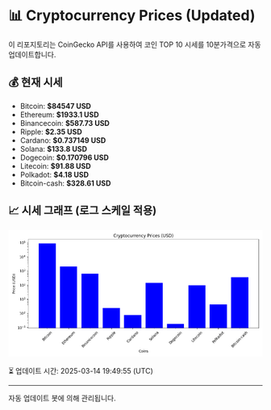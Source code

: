 
# 📊 Cryptocurrency Prices (Updated)

이 리포지토리는 CoinGecko API를 사용하여 코인 TOP 10 시세를 10분가격으로 자동 업데이트합니다.

## 💰 현재 시세
- Bitcoin: **$84547 USD**
- Ethereum: **$1933.1 USD**
- Binancecoin: **$587.73 USD**
- Ripple: **$2.35 USD**
- Cardano: **$0.737149 USD**
- Solana: **$133.8 USD**
- Dogecoin: **$0.170796 USD**
- Litecoin: **$91.88 USD**
- Polkadot: **$4.18 USD**
- Bitcoin-cash: **$328.61 USD**

## 📈 시세 그래프 (로그 스케일 적용)
![Crypto Prices](crypto_prices.png)

⏳ 업데이트 시간: 2025-03-14 19:49:55 (UTC)

---
자동 업데이트 봇에 의해 관리됩니다.
